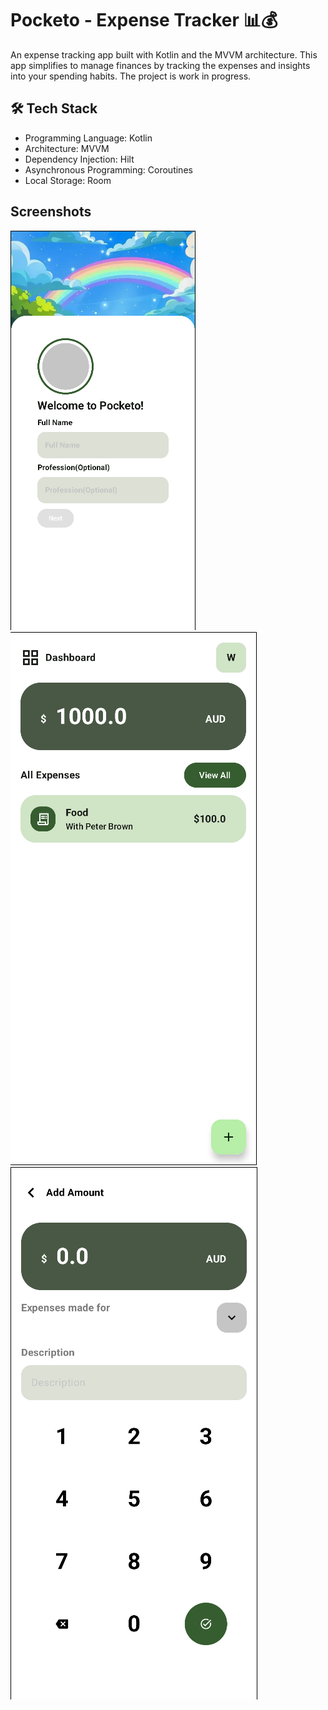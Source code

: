 # Pocketo - Expense Tracker 📊💰

An expense tracking app built with Kotlin and the MVVM architecture. This app simplifies to manage finances by tracking the expenses and insights into your spending habits. The project is work in progress.

## 🛠️ Tech Stack
- Programming Language: Kotlin
- Architecture: MVVM
- Dependency Injection: Hilt
- Asynchronous Programming: Coroutines
- Local Storage: Room

## Screenshots
![setup_screen](https://github.com/winphyoethu/pocketo/blob/main/docs/screenshot_setup.png?raw=true)
![dashboard](https://github.com/winphyoethu/pocketo/blob/main/docs/screenshot_dashboard.png?raw=true)![create](https://github.com/winphyoethu/pocketo/blob/main/docs/screenshot_create.png?raw=true)
